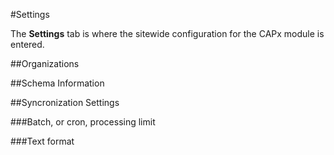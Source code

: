 #Settings

The **Settings** tab is where the sitewide configuration for the CAPx module is entered.

##Organizations

##Schema Information

##Syncronization Settings

###Batch, or cron, processing limit

###Text format
